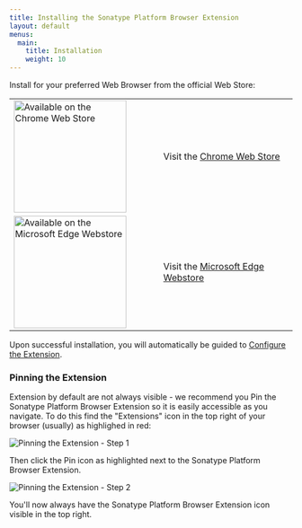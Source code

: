```yaml
---
title: Installing the Sonatype Platform Browser Extension
layout: default
menus:
  main:
    title: Installation
    weight: 10
---
```


Install for your preferred Web Browser from the official Web Store:

<table>
  <tr>
    <td width="250">
      <a href="https://chrome.google.com/webstore/detail/sonatype-platform-browser/kahnhlonadjlllgnilndafpajaiepdag" target="_blank" title="Available on the Chrome Web Store">
        <img src="https://developer.chrome.com/static/docs/webstore/branding/image/UV4C4ybeBTsZt43U4xis.png" alt="Available on the Chrome Web Store" width="200" />
      </a>
    </td>
    <td>
      Visit the <a href="https://chrome.google.com/webstore/detail/sonatype-platform-browser/kahnhlonadjlllgnilndafpajaiepdag" target="_blank" title="Visit the Chrome Web Store">Chrome Web Store</a>
    </td>
  </tr>
  <tr>
    <td width="250">
      <a href="https://microsoftedge.microsoft.com/addons/detail/sonatype-platform-browser/eimppjecdnhdmdiohjnkbjgdeaecabmg" target="_blank" title="Available on the Microsoft Edge Webstore">
        <img src="https://learn.microsoft.com/en-us/windows/apps/images/new-badge-dark.png" alt="Available on the Microsoft Edge Webstore" width="200" />
      </a>
    </td>
    <td>
      Visit the <a href="https://microsoftedge.microsoft.com/addons/detail/sonatype-platform-browser/eimppjecdnhdmdiohjnkbjgdeaecabmg" target="_blank" title="Visit the Microsoft Edge Webstore">Microsoft Edge Webstore</a>
    </td>
  </tr>
</table>

Upon successful installation, you will automatically be guided to [Configure the Extension](/configuration.html).

### Pinning the Extension

Extension by default are not always visible - we recommend you Pin the Sonatype Platform Browser Extension so it is easily accessible as you navigate. To do this find the "Extensions" icon in the top right of your browser (usually) as highlighed in red:

![Pinning the Extension - Step 1](./images/pin-extension-01.png)

Then click the Pin icon as highlighted next to the Sonatype Platform Browser Extension.

![Pinning the Extension - Step 2](./images/pin-extension-02.png)

You'll now always have the Sonatype Platform Browser Extension icon visible in the top right.